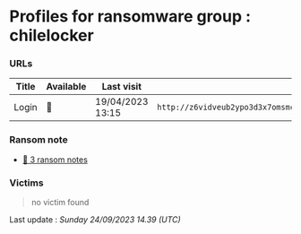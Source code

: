 # Profiles for ransomware group : **chilelocker**



### URLs
| Title | Available | Last visit | fqdn | Screenshot 
|---|---|---|---|---|
| Login | 🔴 | 19/04/2023 13:15 | `http://z6vidveub2ypo3d3x7omsmcxqwxkkmvn5y3paoufyd2tt4bfbkg33kid.onion` | <a href="https://images.ransomware.live/screenshots/z6vidveub2ypo3d3x7omsmcxqwxkkmvn5y3paoufyd2tt4bfbkg33kid-onion.png" target=_blank>📸</a> | 


### Ransom note
* [📝 3 ransom notes](notes/chilelocker)

### Victims

> no victim found




Last update : _Sunday 24/09/2023 14.39 (UTC)_
